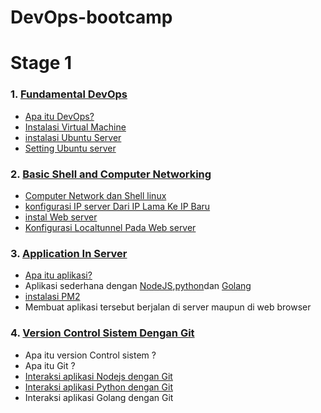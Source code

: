 # DevOps-bootcamp

# Stage 1 
### 1. [Fundamental DevOps](https://github.com/dukun88/DevOps-bootcamp/wiki/Fundamental-DevOps-Task)

* [Apa itu DevOps?](https://github.com/dukun88/DevOps-bootcamp/wiki/Fundamental-DevOps-Task#devops)
* [Instalasi Virtual Machine](https://github.com/dukun88/DevOps-bootcamp/wiki/Fundamental-DevOps-Task#1-install-virtualbox-di-linux-ubuntu-2004)
* [instalasi Ubuntu Server](https://github.com/dukun88/DevOps-bootcamp/wiki/Fundamental-DevOps-Task#2-install-ubuntu-server-di-virtualbox)
* [Setting Ubuntu server](https://github.com/dukun88/DevOps-bootcamp/wiki/Fundamental-DevOps-Task#3-instalasi-dan-setting-ubuntu-server-2204)

### 2. [Basic Shell and Computer Networking](https://github.com/dukun88/DevOps-bootcamp/wiki/Basic-Shell-and-Computer-networking)

* [Computer Network dan Shell linux](https://github.com/dukun88/DevOps-bootcamp/wiki/Basic-Shell-and-Computer-networking#computer-network)
* [konfigurasi IP server Dari IP Lama Ke IP Baru](https://github.com/dukun88/DevOps-bootcamp/wiki/Basic-Shell-and-Computer-networking#mengganti-ip)
* [instal Web server](https://github.com/dukun88/DevOps-bootcamp/wiki/Basic-Shell-and-Computer-networking#menginstall-web-server-apache2)
* [Konfigurasi Localtunnel Pada Web server](https://github.com/dukun88/DevOps-bootcamp/wiki/Basic-Shell-and-Computer-networking#konfigurai-localtunnel-pada-apache2)

### 3. [Application In Server](https://github.com/dukun88/DevOps-bootcamp/wiki/Application-In-Server)

* [Apa itu aplikasi?](https://github.com/dukun88/DevOps-bootcamp/wiki/Application-In-Server#aplikasi)
* Aplikasi sederhana dengan [NodeJS](https://github.com/dukun88/DevOps-bootcamp/wiki/Application-In-Server#nodejs),[python](https://github.com/dukun88/DevOps-bootcamp/wiki/Application-In-Server#python3)dan [Golang](https://github.com/dukun88/DevOps-bootcamp/wiki/Application-In-Server#python3)
* [instalasi PM2](https://github.com/dukun88/DevOps-bootcamp/wiki/Application-In-Server#python3)
* Membuat aplikasi tersebut berjalan di server maupun di web browser

### 4. [Version Control Sistem Dengan Git](https://github.com/dukun88/DevOps-bootcamp/wiki/Virtual-Control-System-(Git))

* Apa itu version Control sistem ?
* Apa itu Git ?
* [Interaksi aplikasi Nodejs dengan Git](https://github.com/dukun88/DevOps-bootcamp/wiki/Virtual-Control-System-(Git)#nodejs-on-github)
* [Interaksi aplikasi Python dengan Git](https://github.com/dukun88/DevOps-bootcamp/wiki/Virtual-Control-System-(Git)#python-on-github)
* Interaksi aplikasi Golang dengan Git

